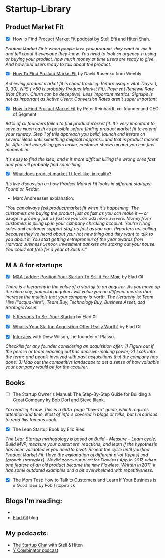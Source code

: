 # Startup-Library

## Product Market Fit
* [x] [How to Find Product Market Fit](https://thestartupchat.com/ep371/) podcast by Steli Efti and Hiten Shah.

_Product Market Fit is when people love your product, they want to use it and tell about it everyone they know. You need to look on urgency in using or buying your product, how much money or time users are ready to give. And how loud users ready to talk about the product._

* [x] [How To Find Product Market Fit](https://www.youtube.com/watch?v=0LNQxT9LvM0&t=3000s) by David Rusenko from Weebly

_Achieving product market fit is about tracking: Return usage: vital (Days: 1, 3, 30), NPS ( >50 is probably Product Market Fit), Payment Renewal Rate (Not Churn. Churn can be deceptive). Less important metrics: Signups is not as important as Active Users; Conversion Rates aren't super important_

* [x] [How to Find Product Market Fit](https://www.youtube.com/watch?v=_6pl5GG8RQ4) by Peter Reinhardt, co-founder and CEO of Segment

_80% of all founders failed to find product market fit. It's very important to save as much cash as possible before finding product market fit to extend your runway. Step 1 of this approach you build, launch and iterate on several ideas until something magical happens…and that is product market fit.  After that everything gets easier, customer shows up and you can feel momentum._ 

_It's easy to find the idea, and it is more difficult killing the wrong ones fast and you will probably find something._ 

* [x] [What does product market-fit feel like, in reality?](https://www.reddit.com/r/startups/comments/8nudnl/what_does_product_marketfit_feel_like_in_reality/)

_It's live discussion on how Product Market Fit looks in different startups. Found on Reddit._


* Marc Andreessen explanation:

_"You can always feel product/market fit when it's happening. The customers are buying the product just as fast as you can make it — or usage is growing just as fast as you can add more servers. Money from customers is piling up in your company checking account. You're hiring sales and customer support staff as fast as you can. Reporters are calling because they've heard about your hot new thing and they want to talk to you about it. You start getting entrepreneur of the year awards from Harvard Business School. Investment bankers are staking out your house. You could eat free for a year at Buck's."_

## M & A for startups
* [x] [M&A Ladder: Position Your Startup To Sell it For More](http://blog.eladgil.com/2011/01/m-ladder-position-your-startup-to-sell.html) by Elad Gil

_There is a hierarchy in the value of a startup to an acquirer. As you move up the hierarchy, potential acquirers will value you on different metrics that increase the multiple that your company is worth. The hierarchy is: Team Hire ("acqua-hire"), Team Buy, Technology Buy, Business Asset, and Strategic Asset._

* [x] [5 Reasons To Sell Your Startup](http://blog.eladgil.com/2011/08/5-reasons-to-sell-your-startup.html) by Elad Gil
* [x] [What Is Your Startup Acquisition Offer Really Worth?](http://blog.eladgil.com/2011/08/what-is-your-startup-acquisition-offer.html) by Elad Gil

* [x] [Interview](https://angel.co/blog/plasso-founder-on-scaling-and-selling-a-startup) with Drew Wilson, the founder of Plasso.

_Checklist for any founder considering an acquisition offer: 1) Figure out if the person or team reaching out has decision-making power; 2) Look into the terms and people involved with past acquisitions that the company has done; 3) Map out the competitive landscape to get a sense of how valuable your company would be for the acquirer._


## Books

* [ ] The Startup Owner's Manual: The Step-By-Step Guide for Building a Great Company by Bob Dorf and Steve Blank.

_I'm reading it now. This is a 600+ page "how-to" guide, which requires attention and time. Most of info is covered in blogs or talks, but I'm curious to read this famous book._ 

* [x] The Lean Startup Book by Eric Ries.

_The Lean Startup methodology is based on Build – Measure – Learn cycle. Build MVP, measure your customers’ reactions, and learn if the hypothesis has been validated or you need to pivot. Repeat the cycle until you find Product Market Fit. I love the explanation of different pivot [types] and [growth strategies]. We did zoom-out pivot for Flawless App in 2017, when one feature of an old product became the new Flawless. Written in 2011, it has some outdated examples and a bit overwhelmed with repetitiveness._

* [x] The Mom Test: How to Talk to Customers and Learn If Your Business is a Good Idea by Rob Fitzpatrick

## Blogs I'm reading:

*
* [Elad Gil](http://blog.eladgil.com/) blog

## My podcasts:

* [The Startup Chat](https://thestartupchat.com/) with Steli & Hiten
* [Y Combinator podcast](https://blog.ycombinator.com/category/podcast/)

